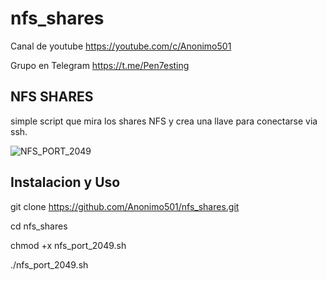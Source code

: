 # nfs_shares

Canal de youtube  https://youtube.com/c/Anonimo501

Grupo en Telegram https://t.me/Pen7esting

## NFS SHARES

simple script que mira los shares NFS y crea una llave para conectarse via ssh.

![NFS_PORT_2049](https://user-images.githubusercontent.com/67207446/144342505-a9676704-711e-44da-8298-0ba1f62c4478.png)

## Instalacion y Uso

git clone https://github.com/Anonimo501/nfs_shares.git

cd nfs_shares

chmod +x nfs_port_2049.sh

./nfs_port_2049.sh
